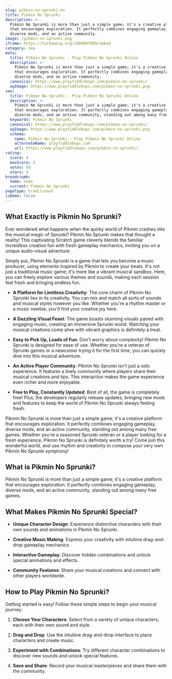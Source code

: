 ```yaml
---
slug: pikmin-no-sprunki-en
title: Pikmin No Sprunki
description: >-
  Pikmin No Sprunki is more than just a simple game; it's a creative platform
  that encourages exploration. It perfectly combines engaging gameplay,
  diverse mods, and an active community.
image: /pikmin-no-sprunki.png
iframe: https://turbowarp.org/1094087099/embed
category: new
meta:
  title: Pikmin No Sprunki - Play Pikmin No Sprunki Online
  description: >-
    Pikmin No Sprunki is more than just a simple game; it's a creative platform
    that encourages exploration. It perfectly combines engaging gameplay,
    diverse mods, and an active community.
  canonical: https://www.playfiddlebops.com/pikmin-no-sprunki/
  ogImage: https://www.playfiddlebops.com/pikmin-no-sprunki.png
seo:
  title: Pikmin No Sprunki - Play Pikmin No Sprunki Online
  description: >-
    Pikmin No Sprunki is more than just a simple game; it's a creative platform
    that encourages exploration. It perfectly combines engaging gameplay,
    diverse mods, and an active community, standing out among many free games.
  keywords: Pikmin No Sprunki
  canonical: https://www.playfiddlebops.com/pikmin-no-sprunki/
  ogImage: https://www.playfiddlebops.com/pikmin-no-sprunki.png
  schema:
    name: Pikmin No Sprunki - Play Pikmin No Sprunki Online
    alternateName: playfiddlebops.com
    url: https://www.playfiddlebops.com/pikmin-no-sprunki/
rating:
  score: 4
  maxScore: 5
  votes: 89
  stars: 4
breadcrumb:
  home: home
  current: Pikmin No Sprunki
pageType: traditional
isDemo: false
---
```


## What Exactly is Pikmin No Sprunki?

Ever wondered what happens when the quirky world of Pikmin crashes into the musical magic of Sprunki? Pikmin No Sprunki makes that thought a reality! This captivating Scratch game cleverly blends the familiar Incredibox creation fun with fresh gameplay mechanics, inviting you on a unique audio-visual adventure.

Simply put, Pikmin No Sprunki is a game that lets you become a music producer, using elements inspired by Pikmin to create your beats. It's not just a traditional music game; it's more like a vibrant musical sandbox. Here, you can freely explore various themes and sounds, making each session feel fresh and bringing endless fun.

- **A Platform for Limitless Creativity**: The core charm of Pikmin No Sprunki lies in its creativity. You can mix and match all sorts of sounds and musical styles however you like. Whether you're a rhythm master or a music newbie, you'll find your creative joy here.

- **A Dazzling Visual Feast**: The game boasts stunning visuals paired with engaging music, creating an immersive Sprunki world. Watching your musical creations come alive with vibrant graphics is definitely a treat.

- **Easy to Pick Up, Loads of Fun**: Don't worry about complexity! Pikmin No Sprunki is designed for ease of use. Whether you're a veteran of Sprunki games or a newcomer trying it for the first time, you can quickly dive into this musical adventure.

- **An Active Player Community**: Pikmin No Sprunki isn't just a solo experience. It features a lively community where players share their musical creations and tips. This interaction makes the game experience even richer and more enjoyable.

- **Free to Play, Constantly Updated**: Best of all, the game is completely free! Plus, the developers regularly release updates, bringing new mods and features to keep the world of Pikmin No Sprunki always feeling fresh.

Pikmin No Sprunki is more than just a simple game; it's a creative platform that encourages exploration. It perfectly combines engaging gameplay, diverse mods, and an active community, standing out among many free games. Whether you're a seasoned Sprunki veteran or a player looking for a fresh experience, Pikmin No Sprunki is definitely worth a try! Come join this wonderful world, and use rhythm and creativity to compose your very own Pikmin No Sprunki symphony!

## What is Pikmin No Sprunki?

Pikmin No Sprunki is more than just a simple game; it's a creative platform that encourages exploration. It perfectly combines engaging gameplay, diverse mods, and an active community, standing out among many free games.

## What Makes Pikmin No Sprunki Special?

- **Unique Character Design**: Experience distinctive characters with their own sounds and animations in Pikmin No Sprunki.

- **Creative Music Making**: Express your creativity with intuitive drag-and-drop gameplay mechanics.

- **Interactive Gameplay**: Discover hidden combinations and unlock special animations and effects.

- **Community Features**: Share your musical creations and connect with other players worldwide.

## How to Play Pikmin No Sprunki?

Getting started is easy! Follow these simple steps to begin your musical journey:

1. **Choose Your Characters**: Select from a variety of unique characters, each with their own sound and style.

1. **Drag and Drop**: Use the intuitive drag-and-drop interface to place characters and create music.

1. **Experiment with Combinations**: Try different character combinations to discover new sounds and unlock special features.

1. **Save and Share**: Record your musical masterpieces and share them with the community.
